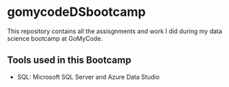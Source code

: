# gomycodeDSbootcamp
This repository contains all the assisgnments and work I did during my data science bootcamp at GoMyCode.

## Tools used in this Bootcamp

- SQL: Microsoft SQL Server and Azure Data Studio
